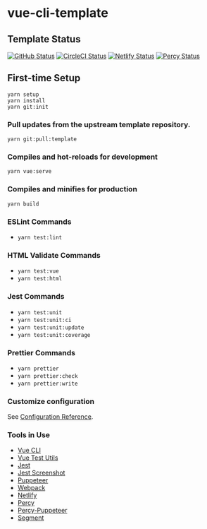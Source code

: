 # vue-cli-template

## Template Status

[![GitHub Status](https://github.com/ryanjwilke/vue-cli-template/workflows/Production/badge.svg)](https://github.com/ryanjwilke/vue-cli-template/actions)
[![CircleCI Status](https://circleci.com/gh/ryanjwilke/vue-cli-template.svg?style=svg)](https://circleci.com/gh/ryanjwilke/vue-cli-template)
[![Netlify Status](https://api.netlify.com/api/v1/badges/45dfe48b-2dfe-4c6e-8186-058ac9a15d7a/deploy-status)](https://app.netlify.com/sites/vue-cli-template/deploys)
[![Percy Status](https://percy.io/static/images/percy-badge.svg)](https://percy.io/ryanwilke/vue-cli-template)

## First-time Setup

```
yarn setup
yarn install
yarn git:init
```

### Pull updates from the upstream template repository.

```
yarn git:pull:template
```

### Compiles and hot-reloads for development

```
yarn vue:serve
```

### Compiles and minifies for production

```
yarn build
```

### ESLint Commands

- `yarn test:lint`

### HTML Validate Commands

- `yarn test:vue`
- `yarn test:html`

### Jest Commands

- `yarn test:unit`
- `yarn test:unit:ci`
- `yarn test:unit:update`
- `yarn test:unit:coverage`

### Prettier Commands

- `yarn prettier`
- `yarn prettier:check`
- `yarn prettier:write`

### Customize configuration

See [Configuration Reference](https://cli.vuejs.org/config/).

### Tools in Use

- [Vue CLI](https://cli.vuejs.org/)
- [Vue Test Utils](https://vue-test-utils.vuejs.org/)
- [Jest](https://jestjs.io/)
- [Jest Screenshot](https://github.com/Prior99/jest-screenshot)
- [Puppeteer](https://github.com/GoogleChrome/puppeteer)
- [Webpack](https://webpack.js.org/)
- [Netlify](https://app.netlify.com/sites/ryanwilke/overview)
- [Percy](https://percy.io/ryanwilke/)
- [Percy-Puppeteer](https://github.com/percy/percy-puppeteer)
- [Segment](https://app.segment.com/ryanwilke/home)
